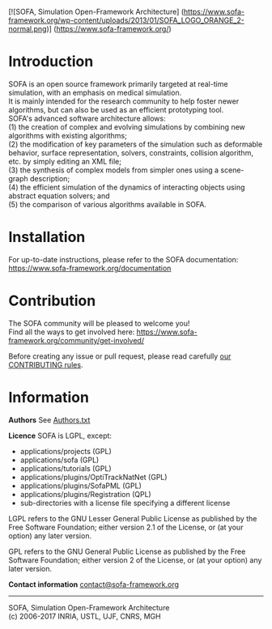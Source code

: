 [![SOFA, Simulation Open-Framework Architecture]
(https://www.sofa-framework.org/wp-content/uploads/2013/01/SOFA_LOGO_ORANGE_2-normal.png)]
(https://www.sofa-framework.org/)


# Introduction

SOFA is an open source framework primarily targeted at real-time simulation, 
with an emphasis on medical simulation.  
It is mainly intended for the research community to help foster newer 
algorithms, but can also be used as an efficient prototyping tool.  
SOFA's advanced software architecture allows:  
(1) the creation of complex and evolving simulations by combining new algorithms
    with existing algorithms;  
(2) the modification of key parameters of the simulation  such as deformable
    behavior, surface representation, solvers, constraints, collision algorithm,
    etc. by simply editing an XML file;  
(3) the synthesis of complex models from simpler ones using a scene-graph
    description;  
(4) the efficient simulation of the dynamics of interacting objects using
    abstract equation solvers; and  
(5) the comparison of various algorithms available in SOFA. 


# Installation

For up-to-date instructions, please refer to the SOFA documentation:  
https://www.sofa-framework.org/documentation


# Contribution

The SOFA community will be pleased to welcome you!  
Find all the ways to get involved here: https://www.sofa-framework.org/community/get-involved/

Before creating any issue or pull request, please read carefully [our CONTRIBUTING rules](https://github.com/sofa-framework/sofa/blob/master/CONTRIBUTING.md).


# Information

**Authors**
See [Authors.txt](https://github.com/sofa-framework/sofa/blob/master/Authors.txt)

**Licence**
SOFA is LGPL, except:
- applications/projects (GPL)
- applications/sofa (GPL)
- applications/tutorials (GPL)
- applications/plugins/OptiTrackNatNet (GPL)
- applications/plugins/SofaPML (GPL)
- applications/plugins/Registration (QPL)
- sub-directories with a license file specifying a different license

LGPL refers to the GNU Lesser General Public License as published by the Free Software
Foundation; either version 2.1 of the License, or (at your option) any later 
version.

GPL refers to the GNU General Public License as published by the Free Software Foundation;
either version 2 of the License, or (at your option) any later version.

**Contact information**
contact@sofa-framework.org

-----------------------------------------------------------------------------

SOFA, Simulation Open-Framework Architecture  
(c) 2006-2017 INRIA, USTL, UJF, CNRS, MGH